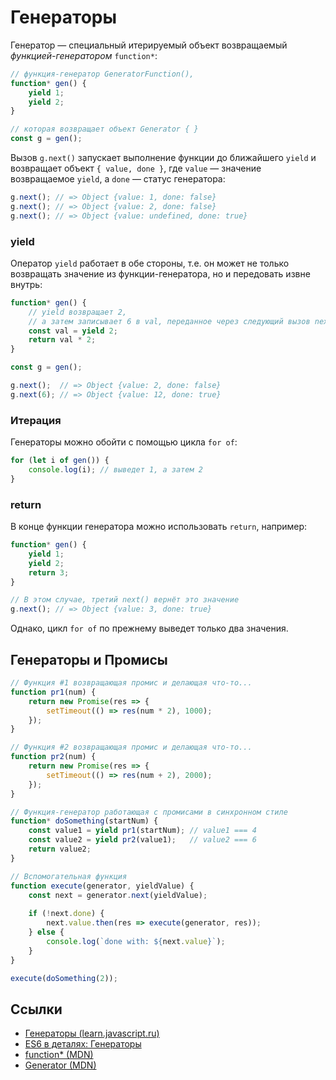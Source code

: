 # Генераторы

Генератор — специальный итерируемый объект возвращаемый _функцией-генератором_ `function*`:

```js
// функция-генератор GeneratorFunction(),
function* gen() { 
    yield 1;
    yield 2;
}

// которая возвращает объект Generator { }
const g = gen();
```

Вызов `g.next()` запускает выполнение функции до ближайшего `yield` и возвращает объект `{ value, done }`,
где `value` — значение возвращаемое `yield`, а `done` — статус генератора:

```js
g.next(); // => Object {value: 1, done: false}
g.next(); // => Object {value: 2, done: false}
g.next(); // => Object {value: undefined, done: true}
```

### yield

Оператор `yield` работает в обе стороны, т.е. он может не только возвращать значение из функции-генератора,
но и передовать извне внутрь:

```js
function* gen() {
    // yield возвращает 2,
    // а затем записывает 6 в val, переданное через следующий вызов next
    const val = yield 2;
    return val * 2;
}

const g = gen();

g.next();  // => Object {value: 2, done: false}
g.next(6); // => Object {value: 12, done: true}
```

### Итерация

Генераторы можно обойти с помощью цикла `for of`:

```js
for (let i of gen()) {
	console.log(i); // выведет 1, а затем 2
}
```

### return

В конце функции генератора можно использовать `return`, например:

```js
function* gen() { 
    yield 1;
    yield 2;
    return 3;
}

// В этом случае, третий next() вернёт это значение
g.next(); // => Object {value: 3, done: true}
```

Однако, цикл `for of` по прежнему выведет только два значения.

## Генераторы и Промисы

```js
// Функция #1 возвращающая промис и делающая что-то...
function pr1(num) {
	return new Promise(res => {
        setTimeout(() => res(num * 2), 1000);
    });
}

// Функция #2 возвращающая промис и делающая что-то...
function pr2(num) {
	return new Promise(res => {
        setTimeout(() => res(num + 2), 2000);
    });
}

// Функция-генератор работающая с промисами в синхронном стиле
function* doSomething(startNum) {
	const value1 = yield pr1(startNum); // value1 === 4
    const value2 = yield pr2(value1);   // value2 === 6
    return value2;
}

// Вспомогательная функция
function execute(generator, yieldValue) {
	const next = generator.next(yieldValue);
    
    if (!next.done) {
    	next.value.then(res => execute(generator, res));
    } else {
    	console.log(`done with: ${next.value}`);
    }
}

execute(doSomething(2));
```

## Ссылки

* [Генераторы (learn.javascript.ru)](https://learn.javascript.ru/generator)
* [ES6 в деталях: Генераторы](http://frontender.info/es6-in-depth-generators/)
* [function* (MDN)](https://developer.mozilla.org/docs/Web/JavaScript/Reference/Statements/function*)
* [Generator (MDN)](https://developer.mozilla.org/ru/docs/Web/JavaScript/Reference/Global_Objects/Generator)
